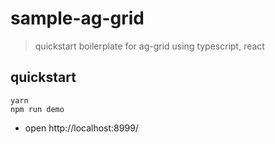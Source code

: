 # sample-ag-grid

> quickstart boilerplate for ag-grid using typescript, react

## quickstart

``` shell
yarn 
npm run demo
```

- open http://localhost:8999/
